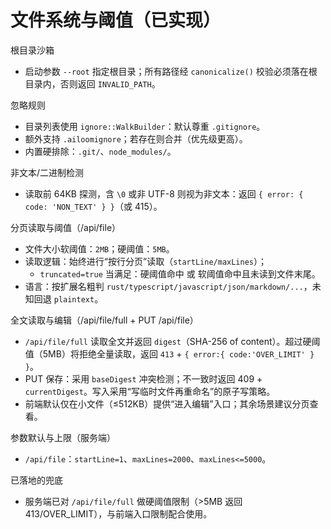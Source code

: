 # 文件系统与阈值（已实现）

根目录沙箱
- 启动参数 `--root` 指定根目录；所有路径经 `canonicalize()` 校验必须落在根目录内，否则返回 `INVALID_PATH`。

忽略规则
- 目录列表使用 `ignore::WalkBuilder`：默认尊重 `.gitignore`。
- 额外支持 `.ailoomignore`；若存在则合并（优先级更高）。
- 内置硬排除：`.git/`、`node_modules/`。

非文本/二进制检测
- 读取前 64KB 探测，含 `\0` 或非 UTF-8 则视为非文本：返回 `{ error: { code: 'NON_TEXT' } }`（或 415）。

分页读取与阈值（/api/file）
- 文件大小软阈值：`2MB`；硬阈值：`5MB`。
- 读取逻辑：始终进行“按行分页”读取（`startLine/maxLines`）；
  - `truncated=true` 当满足：硬阈值命中 或 软阈值命中且未读到文件末尾。
- 语言：按扩展名粗判 `rust/typescript/javascript/json/markdown/...`，未知回退 `plaintext`。

全文读取与编辑（/api/file/full + PUT /api/file）
- `/api/file/full` 读取全文并返回 `digest`（SHA-256 of content）。超过硬阈值（5MB）将拒绝全量读取，返回 `413` + `{ error:{ code:'OVER_LIMIT' } }`。
- PUT 保存：采用 `baseDigest` 冲突检测；不一致时返回 409 + `currentDigest`。写入采用“写临时文件再重命名”的原子写策略。
- 前端默认仅在小文件（≤512KB）提供“进入编辑”入口；其余场景建议分页查看。

参数默认与上限（服务端）
- `/api/file`：`startLine=1`、`maxLines=2000`、`maxLines<=5000`。

已落地的兜底
- 服务端已对 `/api/file/full` 做硬阈值限制（>5MB 返回 413/OVER_LIMIT），与前端入口限制配合使用。
